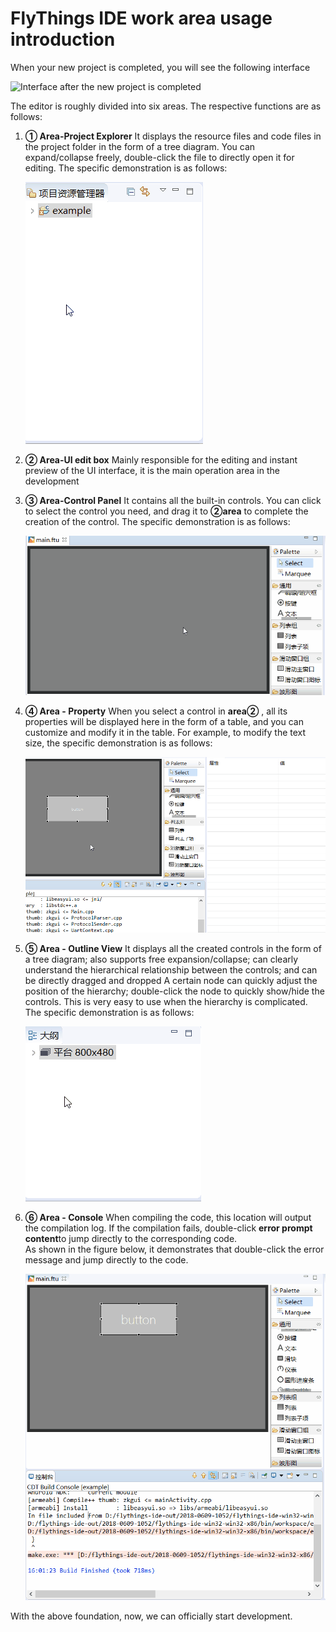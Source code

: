# <span id="ide_introduce"> FlyThings IDE work area usage introduction</span>  
When your new project is completed, you will see the following interface 
 
  ![Interface after the new project is completed](https://ae01.alicdn.com/kf/HTB1dXL2aOfrK1RjSspb7634pFXao.png)  
  
The editor is roughly divided into six areas. The respective functions are as follows:  
  1. **① Area-Project Explorer** It displays the resource files and code files in the project folder in the form of a tree diagram. You can expand/collapse freely, double-click the file to directly open it for editing. The specific demonstration is as follows:
  
     ![Project Expand/Collapse](assets/ide/project_open_collapsed.gif)   
 
  2. **② Area-UI edit box**  Mainly responsible for the editing and instant preview of the UI interface, it is the main operation area in the development
  3. **③ Area-Control Panel**  It contains all the built-in controls. You can click to select the control you need, and drag it to **②area** to complete the creation of the control. The specific demonstration is as follows:
  
     ![Create control demo](assets/ide/create_control.gif)  
    
  4. **④ Area - Property**  When you select a control in  **area②** , all its properties will be displayed here in the form of a table, and you can customize and modify it in the table. For example, to modify the text size, the specific demonstration is as follows: 
   
     ![Modify Properties Demo](assets/ide/set_properties.gif)  
      
  5. **⑤ Area - Outline View** It displays all the created controls in the form of a tree diagram; also supports free expansion/collapse; can clearly understand the hierarchical relationship between the controls; and can be directly dragged and dropped A certain node can quickly adjust the position of the hierarchy; double-click the node to quickly show/hide the controls. This is very easy to use when the hierarchy is complicated. The specific demonstration is as follows:  
 
     ![Outline View Demo](assets/ide/usage_outline.gif)
 
  6. **⑥ Area - Console** When compiling the code, this location will output the compilation log. If the compilation fails, double-click **error prompt content**to jump directly to the corresponding code.  
 As shown in the figure below, it demonstrates that double-click the error message and jump directly to the code. 
 
     ![Demonstrate double-clicking the error prompt content to jump directly to the code](assets/ide/usage_console.gif)


With the above foundation, now, we can officially start development.








